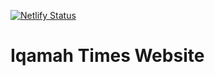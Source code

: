 [![Netlify Status](https://api.netlify.com/api/v1/badges/81a4f446-6af6-4cd4-9fd8-f8be989583d4/deploy-status)](https://app.netlify.com/sites/mtws-iqamah/deploys)

# Iqamah Times Website
